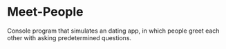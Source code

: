 # Meet-People
Console program that simulates an dating app, in which people greet each other with asking predetermined questions.
